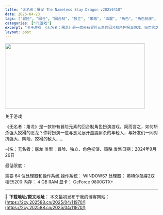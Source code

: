 ```yaml
---
title: "无名者：屠龙 The Nameless Slay Dragon v20250418"
date: 2025-04-23
tags: ["冒险", "回合", "回合制", "独立", "策略", "血腥", "角色", "角色扮演", "龙"]
categories: ["PC游戏"]
excerpt: "关于游戏 《无名者：屠龙》是一款带有冒险元素的回合制角色扮演游戏。简而言之，如何斩杀强大狡猾的恶龙？你将扮演一位与恶龙展开血腥厮杀的年轻人，与好友们一同对抗强大、阴险、狡猾的敌人…… 书名：无名者：屠龙 类型：冒险、独立、角色扮演、策略 发售日期：2024年9月26日 最低限度： 需要 64 位处理&hellip;"
layout: post
---
```


<img class="aligncenter size-full wp-image-11958" src="https://2cy.202588.cn/wp-content/uploads/2025/04/2025042312044517.webp" alt="" width="460" height="215" />

关于游戏

《无名者：屠龙》是一款带有冒险元素的回合制角色扮演游戏。简而言之，如何斩杀强大狡猾的恶龙？你将扮演一位与恶龙展开血腥厮杀的年轻人，与好友们一同对抗强大、阴险、狡猾的敌人……

书名：无名者：屠龙
类型：冒险、独立、角色扮演、策略
发售日期：2024年9月26日

最低限度：

需要 64 位处理器和操作系统
操作系统： WINDOWS7
处理器： 英特尔酷睿2双核E5200
内存： 4 GB RAM
显卡： GeForce 9800GTX+

---
📖 **下载地址/原文地址：** 本文最初发布于我的博客网站：[https://2cy.202588.cn/2025/04/11970/](https://2cy.202588.cn/2025/04/11970/)
